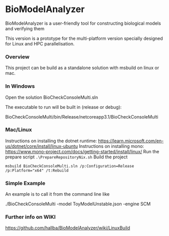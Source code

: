 # BioModelAnalyzer
BioModelAnalyzer is a user-friendly tool for constructing biological models and verifying them

This version is a prototype for the multi-platform version specially designed for Linux and HPC parallelisation.

### Overview 
This project can be build as a standalone solution with msbuild on linux or mac.

### In Windows

Open the solution BioCheckConsoleMulti.sln
 
The executable to run will be built in (release or debug):

BioCheckConsoleMulti/bin/Release/netcoreapp3.1/BioCheckConsoleMulti

### Mac/Linux

Instructions on installing the dotnet runtime: https://learn.microsoft.com/en-us/dotnet/core/install/linux-ubuntu
Instructions on installing mono: https://www.mono-project.com/docs/getting-started/install/linux/
Run the prepare script
```.\PrepareRepositoryNix.sh```
Build the project
```
msbuild BioCheckConsoleMulti.sln /p:Configuration=Release /p:Platform="x64" /t:Rebuild
```


### Simple Example 
An example is to call it from the command line like

./BioCheckConsoleMulti -model ToyModelUnstable.json -engine SCM

### Further info on WIKI
https://github.com/hallba/BioModelAnalyzer/wiki/LinuxBuild





